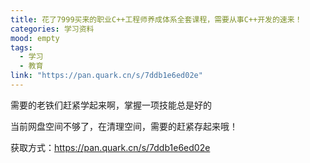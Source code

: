 ```yaml
---
title: 花了7999买来的职业C++工程师养成体系全套课程，需要从事C++开发的速来！
categories: 学习资料
mood: empty
tags:
  - 学习
  - 教育
link: "https://pan.quark.cn/s/7ddb1e6ed02e"
---
```


需要的老铁们赶紧学起来啊，掌握一项技能总是好的

当前网盘空间不够了，在清理空间，需要的赶紧存起来哦！

获取方式：https://pan.quark.cn/s/7ddb1e6ed02e








